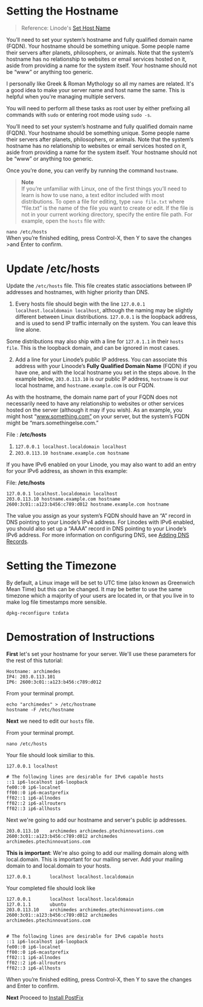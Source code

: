Setting the Hostname
====================
> Reference: Linode's [Set Host Name ](https://www.linode.com/docs/getting-started)

You’ll need to set your system’s hostname and fully qualified domain name (FQDN). Your hostname should be something unique. Some people name their servers after planets, philosophers, or animals. Note that the system’s hostname has no relationship to websites or email services hosted on it, aside from providing a name for the system itself. Your hostname should not be “www” or anything too generic. 

I personally like Greek & Roman Mythology so all my names are related. It's a good idea to make your server name and host name the same. This is helpful when you're managing multiple servers. 

You will need to perform all these tasks as root user by either prefixing all commands with `sudo` or entering root mode using `sudo -s`.

You’ll need to set your system’s hostname and fully qualified domain name (FQDN). Your hostname should be something unique. Some people name their servers after planets, philosophers, or animals. Note that the system’s hostname has no relationship to websites or email services hosted on it, aside from providing a name for the system itself. Your hostname should not be “www” or anything too generic.

Once you’re done, you can verify by running the command `hostname`.

>**Note**  
>If you’re unfamiliar with Linux, one of the first things you’ll need to learn is how to use nano, a text editor included with most distributions. To open a file for editing, type `nano file.txt` where “file.txt” is the name of the file you want to create or edit. If the file is not in your current working directory, specify the entire file path. For example, open the `hosts` file with:
>
`nano /etc/hosts`  
When you’re finished editing, press Control-X, then Y to save the changes >and Enter to confirm.


Update /etc/hosts
=================

Update the `/etc/hosts` file. This file creates static associations between IP addresses and hostnames, with higher priority than DNS.

1. Every hosts file should begin with the line `127.0.0.1 localhost.localdomain localhost`, although the naming may be slightly different between Linux distributions. `127.0.0.1` is the loopback address, and is used to send IP traffic internally on the system. You can leave this line alone.
  
  Some distributions may also ship with a line for `127.0.1.1` in their `hosts file`. This is the loopback domain, and can be ignored in most cases.

2. Add a line for your Linode’s public IP address. You can associate this address with your Linoode’s **Fully Qualified Domain Name** (FQDN) if you have one, and with the local hostname you set in the steps above. In the example below, `203.0.113.10` is our public IP address, `hostname` is our local hostname, and `hostname.example.com` is our FQDN.


As with the hostname, the domain name part of your FQDN does not necessarily need to have any relationship to websites or other services hosted on the server (although it may if you wish). As an example, you might host “www.something.com” on your server, but the system’s FQDN might be “mars.somethingelse.com.”

File : **/etc/hosts**  

1. `127.0.0.1 localhost.localdomain localhost`
2. `203.0.113.10 hostname.example.com hostname` 

If you have IPv6 enabled on your Linode, you may also want to add an entry for your IPv6 address, as shown in this example:

File: **/etc/hosts**

```
127.0.0.1 localhost.localdomain localhost
203.0.113.10 hostname.example.com hostname
2600:3c01::a123:b456:c789:d012 hostname.example.com hostname
```

The value you assign as your system’s FQDN should have an “A” record in DNS pointing to your Linode’s IPv4 address. For Linodes with IPv6 enabled, you should also set up a “AAAA” record in DNS pointing to your Linode’s IPv6 address. For more information on configuring DNS, see [Adding DNS Records](https://www.linode.com/docs/hosting-website#sph_adding-dns-records).

Setting the Timezone
====================
By default, a Linux image will be set to UTC time (also known as Greenwich Mean Time) but this can be changed. It may be better to use the same timezone which a majority of your users are located in, or that you live in to make log file timestamps more sensible.

`dpkg-reconfigure tzdata`


Demostration of Instructions
==============
**First** let's set your hostname for your server.  We'll use these parameters for the rest of this tutorial:

```
Hostname: archimedes  
IP4: 203.0.113.101
IP6: 2600:3c01::a123:b456:c789:d012
```
From your terminal prompt. 

```
echo "archimedes" > /etc/hostname
hostname -F /etc/hostname
```
**Next** we need to edit our `hosts` file.  

From your terminal prompt. 

`nano /etc/hosts`

Your file should look similiar to this.

```
127.0.0.1 localhost

# The following lines are desirable for IPv6 capable hosts
::1 ip6-localhost ip6-loopback
fe00::0 ip6-localnet
ff00::0 ip6-mcastprefix
ff02::1 ip6-allnodes
ff02::2 ip6-allrouters
ff02::3 ip6-allhosts

```
Next we're going to add our hostname and server's public ip addresses.  

```
203.0.113.10    archimedes archimedes.ptechinnovations.com
2600:3c01::a123:b456:c789:d012 archimedes archimedes.ptechinnovations.com
```

**This is important**: We're also going to add our mailing domain along with local.domain. This is important for our mailing server. Add your mailing domain to and local.domain to your hosts. 

```
127.0.0.1       localhost localhost.localdomain
```

Your completed file should look like 

```
127.0.0.1       localhost localhost.localdomain
127.0.1.1       ubuntu
203.0.113.10    archimedes archimedes.ptechinnovations.com
2600:3c01::a123:b456:c789:d012 archimedes archimedes.ptechinnovations.com


# The following lines are desirable for IPv6 capable hosts
::1 ip6-localhost ip6-loopback
fe00::0 ip6-localnet
ff00::0 ip6-mcastprefix
ff02::1 ip6-allnodes
ff02::2 ip6-allrouters
ff02::3 ip6-allhosts
```

When you’re finished editing, press Control-X, then Y to save the changes and Enter to confirm.


**Next** Proceed to [Install PostFix](install-postfix.md)